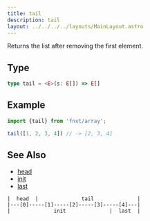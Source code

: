 ```yaml
---
title: tail
description: tail
layout: ../../../../layouts/MainLayout.astro
---
```

Returns the list after removing the first element.

## Type

```ts
type tail = <E>(s: E[]) => E[]
```

## Example

```ts
import {tail} from 'fnxt/array';

tail([1, 2, 3, 4]) // -> [2, 3, 4]
```

## See Also
- [head](/core/en/array/operator/head)
- [init](/core/en/array/operator/init)
- [last](/core/en/array/operator/last)

```
|  head  |              tail              |
|---[0]-----[1]-----[2]-----[3]-----[4]---|
|              init              |  last  |
```
